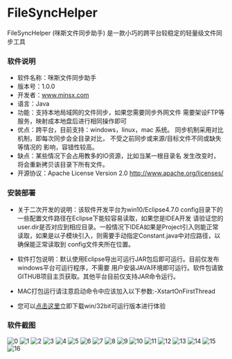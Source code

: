 # FileSyncHelper
FileSyncHelper (咪斯文件同步助手) 是一款小巧的跨平台较稳定的轻量级文件同步工具

### 软件说明
- 软件名称：咪斯文件同步助手
- 版本号：1.0.0
- 开发者：www.minsx.com
- 语言：Java
- 功能：支持本地局域网的文件同步，如果您需要同步外网文件
          需要架设FTP等服务，映射成本地盘后进行相同操作即可
- 优点：跨平台，目前支持：windows，linux，mac 系统。
		  同步机制采用对比机制，即每次同步会全目录对比，
		  不受之前同步或来源/目标文件不同或缺失等情况的
		  影响，容错性较高。
- 缺点：某些情况下会占用教多的IO资源，比如当某一根目录名
		  发生改变时，将会重新拷贝该目录下所有文件。
- 开源协议：Apache License Version 2.0 
				http://www.apache.org/licenses/
        
### 安装部署
- 关于二次开发的说明：该软件开发平台为win10/Eclipse4.7.0
					config目录下的一些配置文件路径在Eclipse下能较容易读取，如果您是IDEA开发
					请验证您的user.dir是否对应到相应目录。一般情况下IDEA如果是Project引入则能正常
					读取，如果是以子模块引入，则需要手动指定Constant.java中对应路径，以确保能正常读取到
					config文件夹所在位置。
					
- 软件打包说明：默认使用Eclipse导出可运行JAR包后即可运行。目前仅发布windows平台可运行程序，不需要
					用户安装JAVA环境即可运行。软件包请致GITHUB项目主页获取。其他平台目前仅支持JAR命令运行。
					
- MAC打包运行请注意启动命令中应该加入以下参数:-XstartOnFirstThread
					
- 您可以[点击这里](https://github.com/MinsxFramework/minsx-file-sync-helper/raw/master/runable-software/%E5%92%AA%E6%96%AF%E6%96%87%E4%BB%B6%E5%90%8C%E6%AD%A5%E5%8A%A9%E6%89%8B-win32-64.zip)立即下载win/32bit可运行版本进行体验	


					
					
### 软件截图

![0](https://raw.githubusercontent.com/MinsxFramework/minsx-file-sync-helper/master/screenshot/0.png "0")
![1](https://raw.githubusercontent.com/MinsxFramework/minsx-file-sync-helper/master/screenshot/1.png "1")
![2](https://raw.githubusercontent.com/MinsxFramework/minsx-file-sync-helper/master/screenshot/2.png "2")
![3](https://raw.githubusercontent.com/MinsxFramework/minsx-file-sync-helper/master/screenshot/3.png "3")
![4](https://raw.githubusercontent.com/MinsxFramework/minsx-file-sync-helper/master/screenshot/4.png "4")
![5](https://raw.githubusercontent.com/MinsxFramework/minsx-file-sync-helper/master/screenshot/5.png "5")
![6](https://raw.githubusercontent.com/MinsxFramework/minsx-file-sync-helper/master/screenshot/6.png "6")
![7](https://raw.githubusercontent.com/MinsxFramework/minsx-file-sync-helper/master/screenshot/7.png "7")
![8](https://raw.githubusercontent.com/MinsxFramework/minsx-file-sync-helper/master/screenshot/8.png "8")
![9](https://raw.githubusercontent.com/MinsxFramework/minsx-file-sync-helper/master/screenshot/9.png "9")
![10](https://raw.githubusercontent.com/MinsxFramework/minsx-file-sync-helper/master/screenshot/10.png "10")
![11](https://raw.githubusercontent.com/MinsxFramework/minsx-file-sync-helper/master/screenshot/11.png "11")
![12](https://raw.githubusercontent.com/MinsxFramework/minsx-file-sync-helper/master/screenshot/12.png "12")
![13](https://raw.githubusercontent.com/MinsxFramework/minsx-file-sync-helper/master/screenshot/13.png "13")
![14](https://raw.githubusercontent.com/MinsxFramework/minsx-file-sync-helper/master/screenshot/14.png "14")
![15](https://raw.githubusercontent.com/MinsxFramework/minsx-file-sync-helper/master/screenshot/15.png "15")
![16](https://raw.githubusercontent.com/MinsxFramework/minsx-file-sync-helper/master/screenshot/16.png "16")
